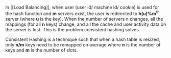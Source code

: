 In [[Load Balancing]], when user (user id/ machine id/ cookie) is used for the hash function and **m** servers exist, the user is redirected to **h(u)%m**<sup>th</sup> server (where **u** is the key). When the number of servers n changes, all the mappings (for all **n** keys) change, and all the cache and user activity data on the server is lost. This is the problem consistent hashing solves.  
 
Consistent Hashing is a technique such that when a hash table is resized, only **n/m** keys need to be remapped on average where **n** is the number of keys and **m** is the number of slots. 